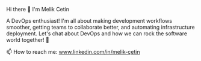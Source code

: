Hi there 👋 I'm Melik Cetin

A DevOps enthusiast! I'm all about making development workflows smoother, getting teams to collaborate better, and automating infrastructure deployment. Let's chat about DevOps and how we can rock the software world together! 🚀

📫 How to reach me: www.linkedin.com/in/melik-çetin






